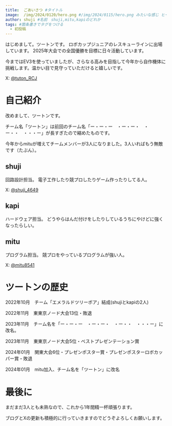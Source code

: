 ```yaml
---
title:  ごあいさつ #タイトル
image:  /img/2024/0120/hero.png #/img/2024/0115/hero.png みたいな感じ ヒーロー画像
author: shuji #名前　shuji,mitu,kapiのどれか
tags: #箇条書きでタグをつける
  - 初投稿
---
```


はじめまして。ツートンです。
ロボカップジュニアのレスキューラインに出場しています。
2025年大会での全国優勝を目標に日々活動しています。

今まではEV3を使っていましたが、さらなる高みを目指して今年から自作機体に挑戦します。温かい目で見守っていただけると嬉しいです。

X: [@tuton_RCJ](https://twitter.com/tuton_RCJ)

# 自己紹介

改めまして、ツートンです。

チーム名「ツートン」は前回のチーム名「ー・ー・ー　・ー・ー・　・ー・・　・・・ー」が長すぎたので縮めたものです。

今年からmituが増えてチームメンバーが3人になりました。3人いればもう無敵です（たぶん）。

## shuji

回路設計担当。
電子工作したり競プロしたりゲーム作ったりしてる人。

X: [@shuji_4649](https://twitter.com/shuji_4649)

## kapi

ハードウェア担当。
どうやらはんだ付けをしたりしているうちにやけどに強くなったらしい。


## mitu

プログラム担当。
競プロをやっているプログラムが強い人。

X: [@mitu8541](https://twitter.com/mitu8541)

# ツートンの歴史

2022年10月　チーム「エメラルドツリーボア」結成(shujiとkapiの2人)

2022年11月　東東京ノード大会13位・敗退

2023年11月　チーム名を「ー・ー・ー　・ー・ー・　・ー・・　・・・ー」に改名。

2023年11月　東東京ノード大会5位・ベストプレゼンテーション賞

2024年01月　関東大会6位・プレゼンポスター賞・プレゼンポスターロボカッパー賞・敗退

2024年01月　mitu加入、チーム名を「ツートン」に改名

# 最後に
まだまだ3人とも未熟なので、これから1年間精一杯頑張ります。

ブログとXの更新も積極的に行っていきますのでどうぞよろしくお願いします。
